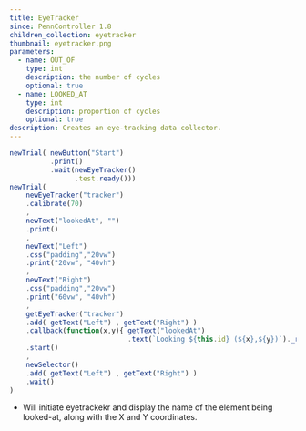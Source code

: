 ```yaml
---
title: EyeTracker
since: PennController 1.8
children_collection: eyetracker
thumbnail: eyetracker.png
parameters:
  - name: OUT_OF
    type: int
    description: the number of cycles
    optional: true
  - name: LOOKED_AT
    type: int
    description: proportion of cycles
    optional: true
description: Creates an eye-tracking data collector.
---
```


```javascript
newTrial( newButton("Start")
          .print()
          .wait(newEyeTracker()
                .test.ready()))
newTrial(
    newEyeTracker("tracker")
    .calibrate(70)
    ,
    newText("lookedAt", "")
    .print()
    ,
    newText("Left")
    .css("padding","20vw")
    .print("20vw", "40vh")
    ,
    newText("Right")
    .css("padding","20vw")
    .print("60vw", "40vh")
    ,
    getEyeTracker("tracker")
    .add( getText("Left") , getText("Right") )
    .callback(function(x,y){ getText("lookedAt")
                             .text(`Looking ${this.id} (${x},${y})`)._runPromises(); })
    .start()
    ,
    newSelector()
    .add( getText("Left") , getText("Right") )
    .wait()
)
```

+ Will initiate eyetrackekr and display the name of the element being looked-at, along with the X and Y coordinates.

